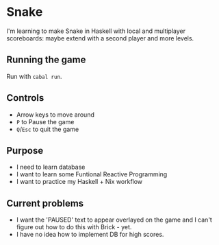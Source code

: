 # Snake

I'm learning to make Snake in Haskell with local and multiplayer scoreboards: maybe extend with a second player and more levels.

## Running the game

Run with `cabal run`.

## Controls
- Arrow keys to move around
- `P` to Pause the game
- `Q`/`Esc` to quit the game

## Purpose

- I need to learn database
- I want to learn some Funtional Reactive Programming
- I want to practice my Haskell + Nix workflow

## Current problems
- I want the 'PAUSED' text to appear overlayed on the game and I can't figure out how to do this with Brick - yet.
- I have no idea how to implement DB for high scores.
